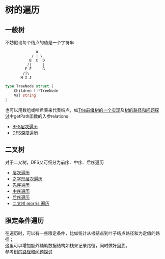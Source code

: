 # 树的遍历
## 一般树
不妨假设每个结点的值是一个字符串
```
              A
            / | \
           B  C  D
          /|     |
         E F     G
        /|\
       H I J
```
```go
type TreeNode struct {
	Children []*TreeNode
	Val string
}
```

也可以用数组或哈希表来代表结点，如[Trie前缀树的一个实现](../design/implement-trie-prefix-tree/readme.md)及[树的路径和问题探讨](../solutions/path-sum/d.go)中getPath函数的入参relations  
* [BFS层次遍历](tree-traversal-levelorder.md)
* [DFS深度遍历](tree-traversal-dfs.md)

## 二叉树
对于二叉树，DFS又可细分为前序、中序、后序遍历
* [层次遍历](binary-tree-level-order-traversal/readme.md)
* [之字形层次遍历](binary-tree-zigzag-level-order-traversal/readme.md)
* [先序遍历](binary-tree-preorder-traversal/readme.md)
* [中序遍历](binary-tree-inorder-traversal/readme.md)
* [后序遍历](binary-tree-postorder-traversal/readme.md)
* [二叉树 morris 遍历](binary-tree-morris.md)
## 限定条件遍历
在遍历时，可以有一些限定条件，比如统计从根结点到叶子结点路径和为定值的路径；  
这里可以增加额外辅助数据结构如栈来记录路径，同时做好回溯。  
参考[树的路径和问题探讨](../solutions/path-sum/d.go)
